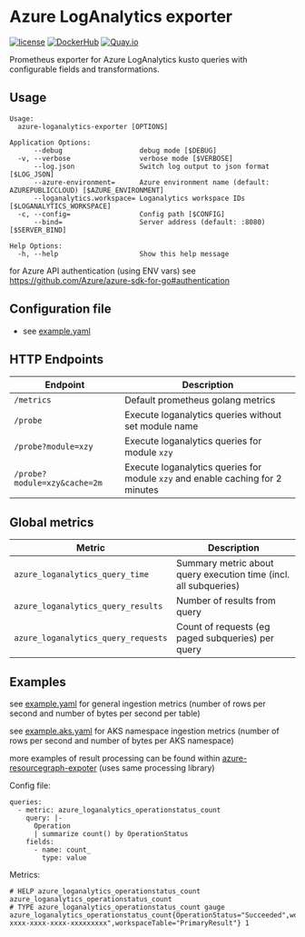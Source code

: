 Azure LogAnalytics exporter
============================

[![license](https://img.shields.io/github/license/webdevops/azure-loganalytics-exporter.svg)](https://github.com/webdevops/azure-loganalytics-exporter/blob/master/LICENSE)
[![DockerHub](https://img.shields.io/badge/DockerHub-webdevops%2Fazure--loganalytics--exporter-blue)](https://hub.docker.com/r/webdevops/azure-loganalytics-exporter/)
[![Quay.io](https://img.shields.io/badge/Quay.io-webdevops%2Fazure--loganalytics--exporter-blue)](https://quay.io/repository/webdevops/azure-loganalytics-exporter)

Prometheus exporter for Azure LogAnalytics kusto queries with configurable fields and transformations.

Usage
-----

```
Usage:
  azure-loganalytics-exporter [OPTIONS]

Application Options:
      --debug                   debug mode [$DEBUG]
  -v, --verbose                 verbose mode [$VERBOSE]
      --log.json                Switch log output to json format [$LOG_JSON]
      --azure-environment=      Azure environment name (default: AZUREPUBLICCLOUD) [$AZURE_ENVIRONMENT]
      --loganalytics.workspace= Loganalytics workspace IDs [$LOGANALYTICS_WORKSPACE]
  -c, --config=                 Config path [$CONFIG]
      --bind=                   Server address (default: :8080) [$SERVER_BIND]

Help Options:
  -h, --help                    Show this help message
```

for Azure API authentication (using ENV vars) see https://github.com/Azure/azure-sdk-for-go#authentication

Configuration file
------------------

* see [example.yaml](example.yaml)

HTTP Endpoints
--------------

| Endpoint                       | Description                                                                         |
|--------------------------------|-------------------------------------------------------------------------------------|
| `/metrics`                     | Default prometheus golang metrics                                                   |
| `/probe`                       | Execute loganalytics queries without set module name                               |
| `/probe?module=xzy`            | Execute loganalytics queries for module `xzy`                                      |
| `/probe?module=xzy&cache=2m`   | Execute loganalytics queries for module `xzy` and enable caching for 2 minutes     |

Global metrics
--------------

| Metric                               | Description                                                                    |
|--------------------------------------|--------------------------------------------------------------------------------|
| `azure_loganalytics_query_time`      | Summary metric about query execution time (incl. all subqueries)               |
| `azure_loganalytics_query_results`   | Number of results from query                                                   |
| `azure_loganalytics_query_requests`  | Count of requests (eg paged subqueries) per query                              |


Examples
--------

see [example.yaml](example.yaml) for general ingestion metrics (number of rows per second and number of bytes per second per table)

see [example.aks.yaml](example.aks.yaml) for AKS namespace ingestion metrics (number of rows per second and number of bytes per AKS namespace)

more examples of result processing can be found within [azure-resourcegraph-expoter](https://github.com/webdevops/azure-resourcegraph-exporter) (uses same processing library)

Config file:
```
queries:
  - metric: azure_loganalytics_operationstatus_count
    query: |-
      Operation
      | summarize count() by OperationStatus
    fields:
      - name: count_
        type: value

```

Metrics:
```
# HELP azure_loganalytics_operationstatus_count azure_loganalytics_operationstatus_count
# TYPE azure_loganalytics_operationstatus_count gauge
azure_loganalytics_operationstatus_count{OperationStatus="Succeeded",workspaceId="xxxxx-xxxx-xxxx-xxxx-xxxxxxxxx",workspaceTable="PrimaryResult"} 1
```
